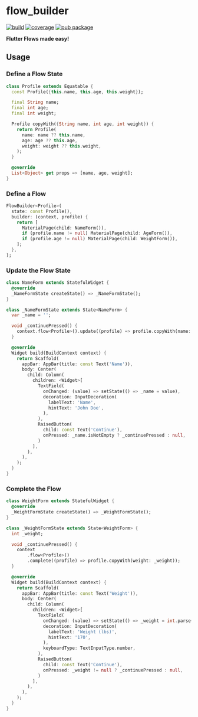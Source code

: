 # flow_builder

[![build](https://github.com/felangel/flow_builder/workflows/build/badge.svg?branch=master)](https://github.com/felangel/flow_builder/actions)
[![coverage](https://github.com/felangel/flow_builder/blob/master/coverage_badge.svg)](https://github.com/felangel/flow_builder/actions)
[![pub package](https://img.shields.io/pub/v/flow_builder.svg)](https://pub.dev/packages/flow_builder)

**Flutter Flows made easy!**

## Usage

### Define a Flow State

```dart
class Profile extends Equatable {
  const Profile({this.name, this.age, this.weight});

  final String name;
  final int age;
  final int weight;

  Profile copyWith({String name, int age, int weight}) {
    return Profile(
      name: name ?? this.name,
      age: age ?? this.age,
      weight: weight ?? this.weight,
    );
  }

  @override
  List<Object> get props => [name, age, weight];
}
```

### Define a Flow

```dart
FlowBuilder<Profile>(
  state: const Profile(),
  builder: (context, profile) {
    return [
      MaterialPage(child: NameForm()),
      if (profile.name != null) MaterialPage(child: AgeForm()),
      if (profile.age != null) MaterialPage(child: WeightForm()),
    ];
  },
);
```

### Update the Flow State

```dart
class NameForm extends StatefulWidget {
  @override
  _NameFormState createState() => _NameFormState();
}

class _NameFormState extends State<NameForm> {
  var _name = '';

  void _continuePressed() {
    context.flow<Profile>().update((profile) => profile.copyWith(name: _name));
  }

  @override
  Widget build(BuildContext context) {
    return Scaffold(
      appBar: AppBar(title: const Text('Name')),
      body: Center(
        child: Column(
          children: <Widget>[
            TextField(
              onChanged: (value) => setState(() => _name = value),
              decoration: InputDecoration(
                labelText: 'Name',
                hintText: 'John Doe',
              ),
            ),
            RaisedButton(
              child: const Text('Continue'),
              onPressed: _name.isNotEmpty ? _continuePressed : null,
            )
          ],
        ),
      ),
    );
  }
}
```

### Complete the Flow

```dart
class WeightForm extends StatefulWidget {
  @override
  _WeightFormState createState() => _WeightFormState();
}

class _WeightFormState extends State<WeightForm> {
  int _weight;

  void _continuePressed() {
    context
        .flow<Profile>()
        .complete((profile) => profile.copyWith(weight: _weight));
  }

  @override
  Widget build(BuildContext context) {
    return Scaffold(
      appBar: AppBar(title: const Text('Weight')),
      body: Center(
        child: Column(
          children: <Widget>[
            TextField(
              onChanged: (value) => setState(() => _weight = int.parse(value)),
              decoration: InputDecoration(
                labelText: 'Weight (lbs)',
                hintText: '170',
              ),
              keyboardType: TextInputType.number,
            ),
            RaisedButton(
              child: const Text('Continue'),
              onPressed: _weight != null ? _continuePressed : null,
            )
          ],
        ),
      ),
    );
  }
}
```
